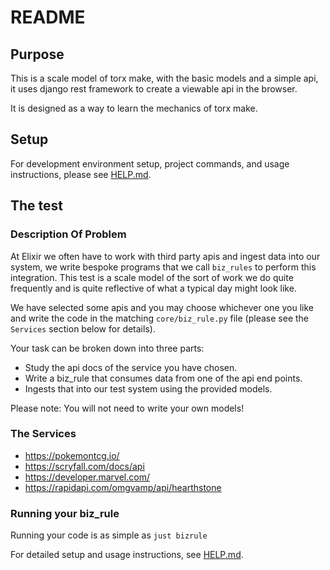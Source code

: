 # README

## Purpose

This is a scale model of torx make, with the basic models and a simple api, it uses django rest framework to create a viewable api in the browser.

It is designed as a way to learn the mechanics of torx make.

## Setup

For development environment setup, project commands, and usage instructions, please see [HELP.md](HELP.md).

## The test

### Description Of Problem

At Elixir we often have to work with third party apis and ingest data into our system, we write bespoke programs that we call `biz_rules` to perform this integration. This test is a scale model of the sort of work we do quite frequently and is quite reflective of what a typical day might look like.

We have selected some apis and you may choose whichever one you like and write the code in the matching `core/biz_rule.py` file (please see the `Services` section below for details).

Your task can be broken down into three parts:

* Study the api docs of the service you have chosen.
* Write a biz_rule that consumes data from one of the api end points.
* Ingests that into our test system using the provided models.

Please note: You will not need to write your own models!

### The Services

- https://pokemontcg.io/
- https://scryfall.com/docs/api
- https://developer.marvel.com/
- https://rapidapi.com/omgvamp/api/hearthstone


### Running your biz_rule

Running your code is as simple as `just bizrule`

For detailed setup and usage instructions, see [HELP.md](HELP.md).
